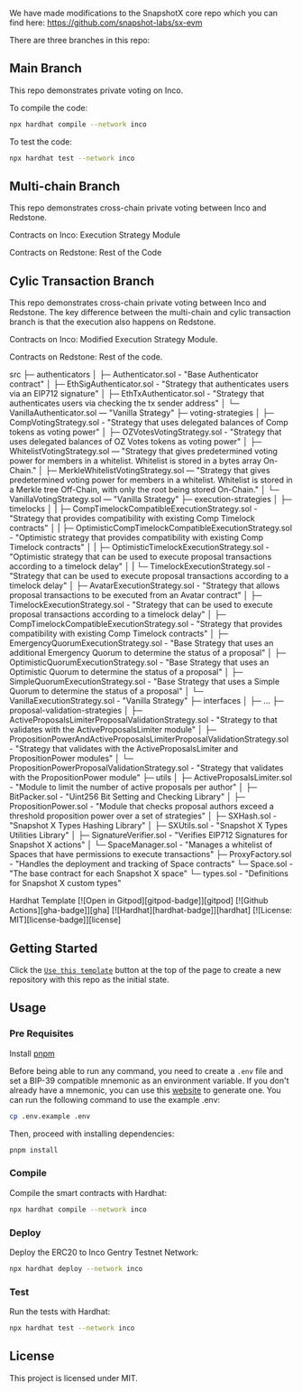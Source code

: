 We have made modifications to the SnapshotX core repo which you can find here: https://github.com/snapshot-labs/sx-evm  

There are three branches in this repo: 

## Main Branch 
This repo demonstrates private voting on Inco. 

To compile the code: 

```sh
npx hardhat compile --network inco 
```

To test the code: 

```sh
npx hardhat test --network inco 
```


## Multi-chain Branch

This repo demonstrates cross-chain private voting between Inco and Redstone. 

Contracts on Inco: 
Execution Strategy Module 

Contracts on Redstone: 
Rest of the Code 


## Cylic Transaction Branch
 
 
This repo demonstrates cross-chain private voting between Inco and Redstone. The key difference between the multi-chain and cylic transaction branch is that the execution also happens on Redstone. 

Contracts on Inco: 
Modified Execution Strategy Module. 

Contracts on Redstone: 
Rest of the code. 


 
 src
├─ authenticators
│  ├─ Authenticator.sol - "Base Authenticator contract"
│  ├─ EthSigAuthenticator.sol - "Strategy that authenticates users via an EIP712 signature"
│  ├─ EthTxAuthenticator.sol - "Strategy that authenticates users via checking the tx sender address"
│  └─ VanillaAuthenticator.sol — "Vanilla Strategy"
├─ voting-strategies
│  ├─ CompVotingStrategy.sol - "Strategy that uses delegated balances of Comp tokens as voting power"
│  ├─ OZVotesVotingStrategy.sol - "Strategy that uses delegated balances of OZ Votes tokens as voting power"
│  ├─ WhitelistVotingStrategy.sol — "Strategy that gives predetermined voting power for members in a whitelist. Whitelist is stored in a bytes array On-Chain."
│  ├─ MerkleWhitelistVotingStrategy.sol — "Strategy that gives predetermined voting power for members in a whitelist. Whitelist is stored in a Merkle tree Off-Chain, with only the root being stored On-Chain."
│  └─ VanillaVotingStrategy.sol — "Vanilla Strategy"
├─ execution-strategies
│  ├─ timelocks
│  |  ├─ CompTimelockCompatibleExecutionStrategy.sol - "Strategy that provides compatibility with existing Comp Timelock contracts"
│  |  ├─ OptimisticCompTimelockCompatibleExecutionStrategy.sol - "Optimistic strategy that provides compatibility with existing Comp Timelock contracts"
│  |  ├─ OptimisticTimelockExecutionStrategy.sol - "Optimistic strategy that can be used to execute proposal transactions according to a timelock delay"
│  |  └─ TimelockExecutionStrategy.sol - "Strategy that can be used to execute proposal transactions according to a timelock delay"
│  ├─ AvatarExecutionStrategy.sol - "Strategy that allows proposal transactions to be executed from an Avatar contract"
│  ├─ TimelockExecutionStrategy.sol - "Strategy that can be used to execute proposal transactions according to a timelock delay"
│  ├─ CompTimelockCompatibleExecutionStrategy.sol - "Strategy that provides compatibility with existing Comp Timelock contracts"
│  ├─ EmergencyQuorumExecutionStrategy.sol - "Base Strategy that uses an additional Emergency Quorum to determine the status of a proposal"
│  ├─ OptimisticQuorumExecutionStrategy.sol - "Base Strategy that uses an Optimistic Quorum to determine the status of a proposal"
│  ├─ SimpleQuorumExecutionStrategy.sol - "Base Strategy that uses a Simple Quorum to determine the status of a proposal"
│  └─ VanillaExecutionStrategy.sol - "Vanilla Strategy"
├─ interfaces
│  ├─ ...
├─ proposal-validation-strategies
│  ├─ ActiveProposalsLimiterProposalValidationStrategy.sol - "Strategy to that validates with the ActiveProposalsLimiter module"
│  ├─ PropositionPowerAndActiveProposalsLimiterProposalValidationStrategy.sol - "Strategy that validates with the ActiveProposalsLimiter and PropositionPower modules"
│  └─ PropositionPowerProposalValidationStrategy.sol - "Strategy that validates with the PropositionPower module"
├─ utils
│  ├─ ActiveProposalsLimiter.sol - "Module to limit the number of active proposals per author"
│  ├─ BitPacker.sol - "Uint256 Bit Setting and Checking Library"
│  ├─ PropositionPower.sol - "Module that checks proposal authors exceed a threshold proposition power over a set of strategies"
│  ├─ SXHash.sol - "Snapshot X Types Hashing Library"
│  ├─ SXUtils.sol - "Snapshot X Types Utilities Library"
│  ├─ SignatureVerifier.sol - "Verifies EIP712 Signatures for Snapshot X actions"
│  └─ SpaceManager.sol - "Manages a whitelist of Spaces that have permissions to execute transactions"
├─ ProxyFactory.sol - "Handles the deployment and tracking of Space contracts"
└─ Space.sol - "The base contract for each Snapshot X space"
└─ types.sol - "Definitions for Snapshot X custom types"
 
 
 
 
 
 
 
 
 
 
 
 
 
 
 Hardhat Template [![Open in Gitpod][gitpod-badge]][gitpod] [![Github Actions][gha-badge]][gha] [![Hardhat][hardhat-badge]][hardhat] [![License: MIT][license-badge]][license]

## Getting Started

Click the [`Use this template`](https://github.com/inco-fhevm/fhevm-hardhat-template/generate) button at the top of the
page to create a new repository with this repo as the initial state.

## Usage

### Pre Requisites

Install [pnpm](https://pnpm.io/installation)

Before being able to run any command, you need to create a `.env` file and set a BIP-39 compatible mnemonic as an
environment variable. If you don't already have a mnemonic, you can use this [website](https://iancoleman.io/bip39/) to
generate one. You can run the following command to use the example .env:

```sh
cp .env.example .env
```

Then, proceed with installing dependencies:

```sh
pnpm install
```

### Compile

Compile the smart contracts with Hardhat:

```sh
npx hardhat compile --network inco
```

### Deploy

Deploy the ERC20 to Inco Gentry Testnet Network:

```sh
npx hardhat deploy --network inco
```


### Test

Run the tests with Hardhat:

```sh
npx hardhat test --network inco
```

## License

This project is licensed under MIT.
